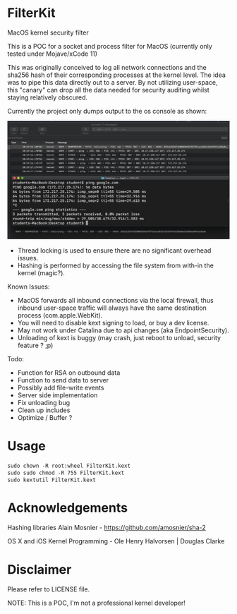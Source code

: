 # FilterKit
MacOS kernel security filter

This is a POC for a socket and process filter for MacOS (currently only tested under Mojave/xCode 11)

This was originally conceived to log all network connections and the sha256 hash of their corresponding processes at the kernel level. The idea was to pipe this data directly out to a server. By not utilizing user-space, this "canary" can drop all the data needed for security auditing whilst staying relatively obscured.

Currently the project only dumps output to the os console as shown:

![](example.png)

- Thread locking is used to ensure there are no significant overhead issues.
- Hashing is performed by accessing the file system from with-in the kernel (magic?).

Known Issues:
- MacOS forwards all inbound connections via the local firewall, thus inbound user-space traffic will always have the same destination process (com.apple.WebKit).
- You will need to disable kext signing to load, or buy a dev license.
- May not work under Catalina due to api changes (aka EndpointSecurity).
- Unloading of kext is buggy (may crash, just reboot to unload, security feature ? ;p)

Todo:
- Function for RSA on outbound data
- Function to send data to server
- Possibly add file-write events
- Server side implementation
- Fix unloading bug
- Clean up includes
- Optimize / Buffer ?

# Usage
```
sudo chown -R root:wheel FilterKit.kext
sudo sudo chmod -R 755 FilterKit.kext
sudo kextutil FilterKit.kext
```

# Acknowledgements	

Hashing libraries Alain Mosnier - https://github.com/amosnier/sha-2

OS X and iOS Kernel Programming - Ole Henry Halvorsen | Douglas Clarke

# Disclaimer

Please refer to LICENSE file.

NOTE: This is a POC, I'm not a professional kernel developer!
